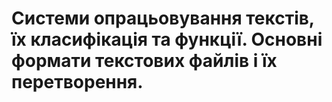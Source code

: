 # Системи опрацьовування текстів, їх класифікація та функції. Основні формати текстових файлів і їх перетворення.
